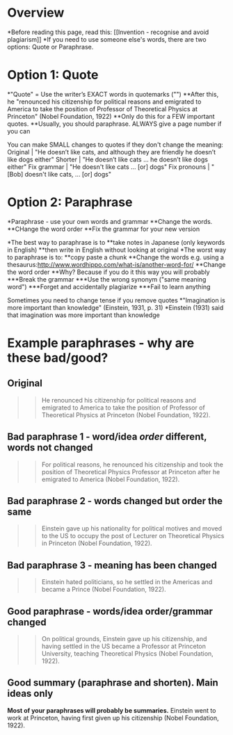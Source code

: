 # Overview
*Before reading this page, read this: [[Invention - recognise and avoid plagiarism]]
*If you need to use someone else's words, there are two options: Quote or Paraphrase.
 
# Option 1: Quote
*"Quote" = Use the writer’s EXACT words in quotemarks ("")
**After this, he <blue>"</blue>renounced his citizenship for political reasons and emigrated to America to take the position of Professor of Theoretical Physics at Princeton<blue>"</blue> (Nobel Foundation, 1922)
**Only do this for a FEW important quotes.
**Usually, you should paraphrase. ALWAYS give a page number if you can

You can make SMALL changes to quotes if they don't change the meaning:
Original			| "He doesn’t like cats, and although they are friendly he doesn’t like dogs either"
Shorter				| "He doesn’t like cats ... he doesn’t like dogs either"
Fix grammar			| "He doesn't like cats ... [or] dogs"
Fix pronouns		| "[Bob] doesn't like cats, ... [or] dogs"

# Option 2: Paraphrase
*Paraphrase - use your own words and grammar
**Change the words.
**CHange the word order
**Fix the grammar for your new version

*The best way to paraphrase is to 
**take notes in Japanese (only keywords in English) 
**then write in English without looking at original
*The worst way to paraphrase is to:
**copy paste a chunk
**Change the words e.g.  using a thesaurus:http://www.wordhippo.com/what-is/another-word-for/
**Change the word order
**Why? Because if you do it this way you will probably
***Break the grammar
***Use the wrong synonym ("same meaning word")
***Forget and accidentally plagiarize
***Fail to learn anything


Sometimes you need to change tense if you remove quotes
*"Imagination <blue>is</blue> more important than knowledge" (Einstein, 1931, p. 31)
*Einstein (1931) said that imagination <blue>was</blue> more important than knowledge


# Example paraphrases - why are these bad/good?
## Original
>><blue>He renounced his citizenship</blue> <green>for political reasons</green> and <purple>emigrated to America</purple> to <pink>take the position of Professor of Theoretical Physics at Princeton</pink> (Nobel Foundation, 1922).
## Bad paraphrase 1 - word/idea _order_ different, words not changed
>><green>For political reasons</green>, he <blue>renounced his citizenship</blue> and <pink> took the position of Theoretical Physics Professor at Princeton</pink> after he <purple>emigrated to America</purple> (Nobel Foundation, 1922).

## Bad paraphrase 2 - words changed but order the same
>>Einstein <blue>gave up his nationality</blue> for political <green>motives</green> and <purple>moved to the US</purple> to <pink>occupy the post of Lecturer on</pink> Theoretical Physics in Princeton (Nobel Foundation, 1922).

## Bad paraphrase 3 - meaning has been changed
>><red>Einstein hated politicians, so he settled in the Americas and became a Prince</red> (Nobel Foundation, 1922).

## Good paraphrase - words/idea order/grammar changed
>>On political grounds, Einstein gave up his citizenship, and having settled in the US became a Professor at Princeton University, teaching Theoretical Physics (Nobel Foundation, 1922).

## Good summary (paraphrase and shorten). Main ideas only
__Most of your paraphrases will probably be summaries.__
Einstein went to work at Princeton, having first given up his citizenship (Nobel Foundation, 1922).

